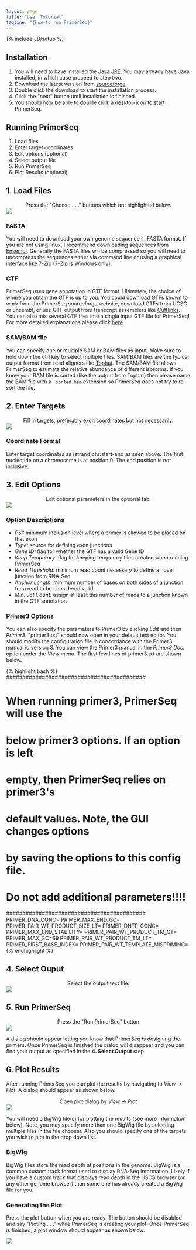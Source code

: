 ```yaml
---
layout: page
title: "User Tutorial"
tagline: "{how-to run PrimerSeq}"
---
```

{% include JB/setup %}

## Installation
1. You will need to have installed the [Java JRE](http://www.oracle.com/technetwork/java/javase/downloads/java-se-jre-7-download-432155.html).
You may already have Java installed, in which case proceed to step two.
2. Download the latest version from [sourceforge](http://sourceforge.net/projects/primerseq/files/)
3. Double click the download to start the installation process.
4. Click the "next" button until installation is finished.
5. You should now be able to double click a desktop icon to start PrimerSeq.

## Running PrimerSeq 
1. Load files
2. Enter target coordinates
3. Edit options (optional)
4. Select output file
5. Run PrimerSeq
6. Plot Results (optional)

## 1. Load Files
<center>Press the "Choose . . ." buttons which are highlighted below.</center>
<img src="load_file.png" class="img-rounded" style="display:block; margin-left:auto;margin-right:auto;" />

### FASTA
You will need to download your own genome sequence in FASTA format.
If you are not using linux, I recommend downloading sequences from [Ensembl](http://www.ensembl.org/info/data/ftp/index.html).
Generally the FASTA files will be compressed so you will need to uncompress the sequences either via command line or using a graphical interface
like [7-Zip](http://www.7-zip.org/) (7-Zip is Windows only).

### GTF
PrimerSeq uses gene annotation in GTF format. Ultimately, the choice of where you obtain the GTF is up to you. You could download GTFs known to work from
the PrimerSeq sourceforge website, download GTFs from UCSC or Ensembl, or use GTF output from transcript assemblers like [Cufflinks](http://cufflinks.cbcb.umd.edu/).
You can also mix several GTF files into a single input GTF file for PrimerSeq! For more detailed explanations please click [here](gtf.html).

### SAM/BAM file
You can specify one or multiple SAM or BAM files as input. Make sure to hold down the ctrl key to select multiple files. SAM/BAM files are the typical output format from read aligners like [Tophat](http://tophat.cbcb.umd.edu/).
The SAM/BAM file allows PrimerSeq to estimate the relative abundance of different isoforms. If you know your BAM file is sorted (like the output from Tophat)
then please name the BAM file with a `.sorted.bam` extension so PrimerSeq does not try to re-sort the file.

## 2. Enter Targets
<center>Fill in targets, preferably exon coordinates but not necessarily.</center>
<img src="enter_targets.png" style="display:block; margin-left:auto; margin-right:auto;" />

### Coordinate Format
Enter target coordinates as (strand)chr:start-end as seen above. The first nucleotide on a chromosome is at position 0. The end position is
not inclusive.

## 3. Edit Options
<center>Edit optional parameters in the optional tab.</center>
<img src="optional.png" style="display:block; margin-left:auto;margin-right:auto;" />

### Option Descriptions
* *PSI:* minimum inclusion level where a primer is allowed to be placed on that exon
* *Type:* source for defining exon junctions
* *Gene ID:* flag for whether the GTF has a valid Gene ID
* *Keep Temporary:* flag for keeping temporary files created when running PrimerSeq
* *Read Threshold:* minimum read count necessary to define a novel junction from RNA-Seq
* *Anchor Length:* minimum number of bases on both sides of a junction for a read to be considered valid
* *Min. Jct Count:* assign at least this number of reads to a junction known in the GTF annotation

### Primer3 Options
You can also specify the paramaters to Primer3 by clicking *Edit* and then *Primer3*. "primer3.txt" should
now open in your default text editor. You should modify the configuration file in concordance with the Primer3 manual
io version 3. You can view the Primer3 manual in the *Primer3 Doc.* option under the *View* menu. The first few lines of primer3.txt are shown below.

{% highlight bash %}
###########################################
# When running primer3, PrimerSeq will use the
# below primer3 options. If an option is left
# empty, then PrimerSeq relies on primer3's
# default values. Note, the GUI changes options
# by saving the options to this config file. 
# Do not add additional parameters!!!!
###########################################
PRIMER_DNA_CONC=
PRIMER_MAX_END_GC=
PRIMER_PAIR_WT_PRODUCT_SIZE_LT=
PRIMER_DNTP_CONC=
PRIMER_MAX_END_STABILITY=
PRIMER_PAIR_WT_PRODUCT_TM_GT=
PRIMER_MAX_GC=69
PRIMER_PAIR_WT_PRODUCT_TM_LT=
PRIMER_FIRST_BASE_INDEX=
PRIMER_PAIR_WT_TEMPLATE_MISPRIMING=
{% endhighlight %}

## 4. Select Ouput
<center>Select the output text file.</center>
<img src="select_output.png" style="display:block; margin-left:auto;margin-right:auto;" />

## 5. Run PrimerSeq
<center>Press the "Run PrimerSeq" button</center>
<img src="run_primerseq.png" style="display:block; margin-left:auto;margin-right:auto;" />

A dialog should appear letting you know that PrimerSeq is designing the primers. Once PrimerSeq
is finished the dialog will disappear and you can find your output as specified in the **4. Select Output** step.

## 6. Plot Results
After running PrimerSeq you can plot the results by navigating to <i>View -> Plot</i>. A dialog should appear
as shown below.

<center>Open plot dialog by <i>View -> Plot</i></center>
<img src="plot_results.png" style="display:block; margin-left:auto;margin-right:auto;" />

You will need a BigWig file(s) for plotting the results (see more information below). Note, you may specify more
than one BigWig file by selecting multiple files in the file chooser. Also you should specify
one of the targets you wish to plot in the drop down list.

### BigWig 
BigWig files store the read depth at positions in the genome. BigWig is a common custom track format used to display RNA-Seq
information. Likely if you have a custom track that displays read depth in the USCS browser (or any other genome browser) than
some one has already created a BigWig file for you.

### Generating the Plot
Press the plot button when you are ready. The button should be disabled and say "Ploting . . ." while PrimerSeq is creating your plot.
Once PrimerSeq is finished, a plot window should appear as shown below.

<img src="display_plot.png" style="display:block; margin-left:auto;margin-right:auto;" />


